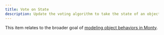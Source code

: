 ```yaml
---
title: Vote on State
description: Update the voting algorithm to take the state of an object into account.
---
```


This item relates to the broader goal of [modeling object behaviors in Monty](../../theory/recent-progress/object-behaviors.md#implementation-in-monty).